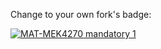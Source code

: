 Change to your own fork's badge:

[![MAT-MEK4270 mandatory 1](https://github.com/kmaroni/mandatory1/actions/workflows/main.yml/badge.svg)](https://github.com/kmaroni/mandatory1/actions/workflows/main.yml)
